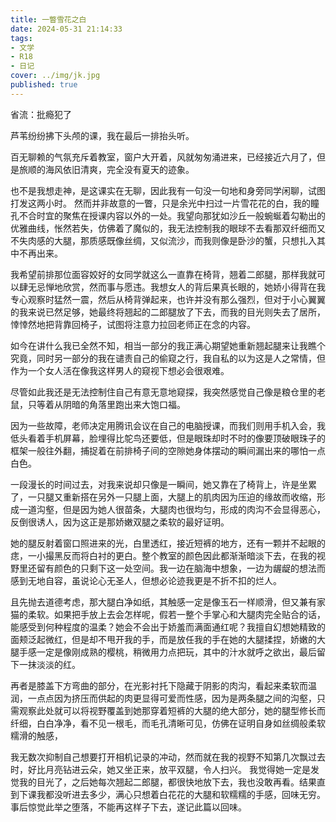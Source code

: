 ```yaml
---
title: 一瞥雪花之白
date: 2024-05-31 21:14:33
tags: 
- 文学
- R18
- 日记
cover: ../img/jk.jpg
published: true
---
```

省流：批瘾犯了
<!--more-->
芦苇纷纷拂下头颅的课，我在最后一排抬头听。

百无聊赖的气氛充斥着教室，窗户大开着，风就匆匆涌进来，已经接近六月了，但是旅顺的海风依旧清爽，完全没有夏天的迹象。

也不是我想走神，是这课实在无聊，因此我有一句没一句地和身旁同学闲聊，试图打发这两小时。
然而并非故意的一瞥，只是余光中扫过一片雪花花的白，我的瞳孔不合时宜的聚焦在授课内容以外的一处。我望向那犹如沙丘一般蜿蜒着勾勒出的优雅曲线，怅然若失，仿佛着了魔似的，我无法控制我的眼球不去看那双纤细而又不失肉感的大腿，那质感既像丝绸，又似流沙，而我则像是卧沙的蟹，只想扎入其中不再出来。

我希望前排那位面容姣好的女同学就这么一直靠在椅背，翘着二郎腿，那样我就可以肆无忌惮地欣赏，然而事与愿违。我想女人的背后果真长眼的，她娇小得背在我专心观察时猛然一震，然后从椅背弹起来，也许并没有那么强烈，但对于小心翼翼的我来说已然足够，她最终将翘起的二郎腿放了下去，而我的目光则失去了居所，悻悻然地把背靠回椅子，试图将注意力拉回老师正在念的内容。

如今在讲什么我已全然不知，相当一部分的我正满心期望她重新翘起腿来让我瞧个究竟，同时另一部分的我在谴责自己的偷窥之行，我自私的以为这是人之常情，但作为一个女人活在像我这样男人的窥视下想必会很艰难。

尽管如此我还是无法控制住自己有意无意地窥探，我突然感觉自己像是粮仓里的老鼠，只等着从阴暗的角落里跑出来大饱口福。

因为一些故障，老师决定用腾讯会议在自己的电脑授课，而我们则用手机入会，我低头看着手机屏幕，脸埋得比鸵鸟还要低，但是眼珠却时不时的像要顶破眼珠子的框架一般往外翻，捕捉着在前排椅子间的空隙她身体摆动的瞬间漏出来的哪怕一点白色。

一段漫长的时间过去，对我来说却只像是一瞬间，她又靠在了椅背上，许是坐累了，一只腿又重新搭在另外一只腿上面，大腿上的肌肉因为压迫的缘故而收缩，形成一道沟壑，但是因为她人很苗条，大腿肉也很均匀，形成的肉沟不会显得恶心，反倒很诱人，因为这正是那娇嫩双腿之柔软的最好证明。

她的腿反射着窗口照进来的光，白里透红，接近短裤的地方，还有一颗并不起眼的痣，一小撮黑反而将白衬的更白。整个教室的颜色因此都渐渐暗淡下去，在我的视野里还留有颜色的只剩下这一处空间。我一边在脑海中想象，一边为龌龊的想法而感到无地自容，虽说论心无圣人，但想必论迹我更是不折不扣的烂人。

且先抛去道德考虑，那大腿白净如纸，其触感一定是像玉石一样顺滑，但又兼有家猫的柔软。如果把手放上去会怎样呢，假若一整个手掌心和大腿肉完全贴合的话，能感受到何种程度的温柔？她会不会出于娇羞而满面通红呢？我擅自幻想她精致的面颊泛起微红，但是却不甩开我的手，而是放任我的手在她的大腿揉捏，娇嫩的大腿手感一定是像刚成熟的樱桃，稍微用力点把玩，其中的汁水就呼之欲出，最后留下一抹淡淡的红。

再者是膝盖下方弯曲的部分，在光影衬托下隐藏于阴影的肉沟，看起来柔软而温润，一点点因为挤压而供起的肉更显得可爱而性感，因为是两条腿之间的沟壑，只需观察此处就可以将视野覆盖到她那穿着短裤的大腿的绝大部分，她的腿型修长而纤细，白白净净，看不见一根毛，而毛孔清晰可见，仿佛在证明自身如丝绸般柔软糯滑的触感，

我无数次抑制自己想要打开相机记录的冲动，然而就在我的视野不知第几次飘过去时，好比月亮钻进云朵，她又坐正来，放平双腿，令人扫兴。
我觉得她一定是发觉我的目光了，之后她每次翘起二郎腿，都很快地放下去，我也没敢再看。结果直到下课我都没听进去多少，满心只想着白花花的大腿和软糯糯的手感，回味无穷。事后惊觉此举之堕落，不能再这样子下去，遂记此篇以回味。
